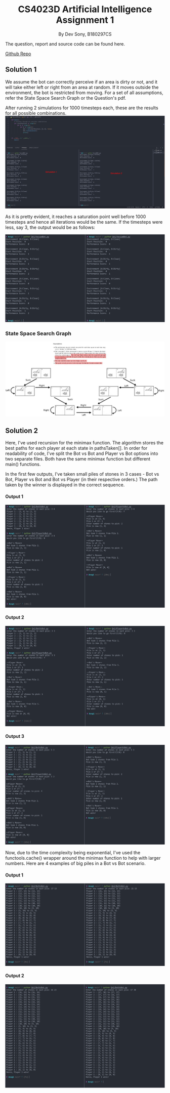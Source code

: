<h1>
    <center>CS4023D Artificial Intelligence</center>
    <center>Assignment 1</center>
</h1>
<p><center>By Dev Sony, B180297CS</center></p>
The question, report and source code can be found here.

[Github Repo](https://github.com/HotMonkeyWings/AI-Assignment-1)

## Solution 1
We assume the bot can correctly perceive if an area is dirty or not, and it will take either left or right from an area at random. If it moves outside the environment, the bot is restricted from moving. For a set of all assumptions, refer the State Space Search Graph or the Question's pdf.

After running 2 simulations for 1000 timesteps each, these are the results for all possible combinations.
![Output](Qn1/Output.jpg "Output 1")

As it is pretty evident, it reaches a saturation point well before 1000 timesteps and hence all iterations would be the same. If the timesteps were less, say 3, the output would be as follows:

![Output](Qn1/Output2.png "Output 2")

### State Space Search Graph

![SSSG](Qn1/State.jpg "State Space Search Graph")

## Solution 2
Here, I've used recursion for the minimax function. The algorithm stores the best paths for each player at each state in pathsTaken[].
In order for readability of code, I've split the Bot vs Bot and Player vs Bot options into two separate files. Both have the same minimax function but different main() functions.

In the first few outputs, I've taken small piles of stones in 3 cases - Bot vs Bot, Player vs Bot and Bot vs Player (in their respective orders.)
The path taken by the winner is displayed in the correct sequence.

#### Output 1
![Output](Qn2/Output1.png "Outputs 1")
#### Output 2
![Output](Qn2/Output2.png "Outputs 2")
#### Output 3
![Output](Qn2/Output3.png "Outputs 3")

Now, due to the time complexity being exponential, I've used the functools.cache() wrapper around the minimax function to help with larger numbers. Here are 4 examples of big piles in a Bot vs Bot scenario. 

#### Output 1
![Output](Qn2/Output4.png "Outputs 4")
#### Output 2
![Output](Qn2/Output5.png "Outputs 5")
